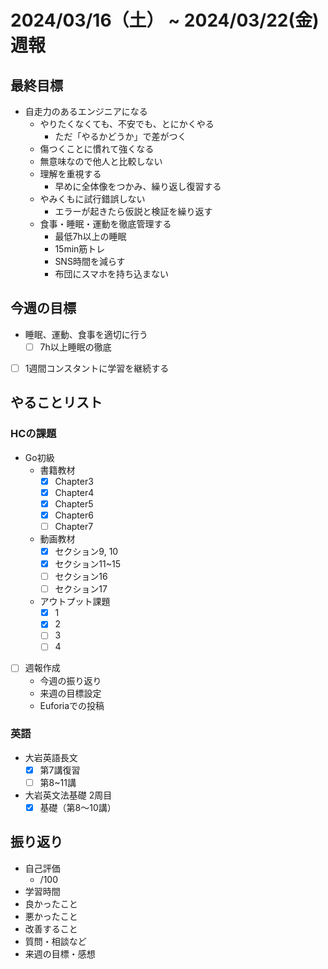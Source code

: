 # 2024/03/16（土） ~ 2024/03/22(金) 週報

## 最終目標

- 自走力のあるエンジニアになる
  - やりたくなくても、不安でも、とにかくやる
    - ただ「やるかどうか」で差がつく
  - 傷つくことに慣れて強くなる
  - 無意味なので他人と比較しない
  - 理解を重視する
    - 早めに全体像をつかみ、繰り返し復習する
  - やみくもに試行錯誤しない
    - エラーが起きたら仮説と検証を繰り返す
  - 食事・睡眠・運動を徹底管理する
    - 最低7h以上の睡眠
    - 15min筋トレ
    - SNS時間を減らす
    - 布団にスマホを持ち込まない

## 今週の目標

- 睡眠、運動、食事を適切に行う
  - [ ] 7h以上睡眠の徹底
- [ ] 1週間コンスタントに学習を継続する

## やることリスト

### HCの課題

- Go初級
  - 書籍教材
    - [x] Chapter3
    - [x] Chapter4
    - [x] Chapter5
    - [x] Chapter6
    - [ ] Chapter7
  - 動画教材
    - [x] セクション9, 10
    - [x] セクション11~15
    - [ ] セクション16
    - [ ] セクション17
  - アウトプット課題
    - [x] 1
    - [x] 2
    - [ ] 3
    - [ ] 4

- [ ] 週報作成
  - 今週の振り返り
  - 来週の目標設定
  - Euforiaでの投稿

### 英語

- 大岩英語長文
  - [x] 第7講復習
  - [ ] 第8~11講
- 大岩英文法基礎 2周目
  - [x] 基礎（第8〜10講）

## 振り返り

- 自己評価
  - /100
- 学習時間
- 良かったこと
- 悪かったこと
- 改善すること
- 質問・相談など
- 来週の目標・感想
